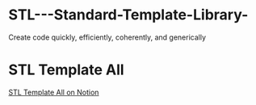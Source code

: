 # STL---Standard-Template-Library-
Create code quickly, efficiently, coherently, and generically
# STL Template All

[STL Template All on Notion](https://boatneck-visor-e3d.notion.site/C-Standard-Template-Library-STL-12e3cb1eaf0c8087b236dc9052927d57?pvs=4)
